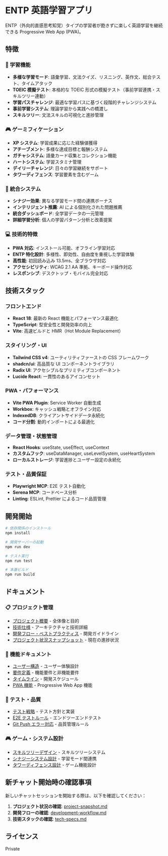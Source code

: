 # ENTP 英語学習アプリ

ENTP（外向的直感思考知覚）タイプの学習者が飽きずに楽しく英語学習を継続できる Progressive Web App (PWA)。

## 特徴

### 🎯 学習機能

- **多様な学習モード**: 語彙学習、文法クイズ、リスニング、英作文、総合テスト、タイムアタック
- **TOEIC 模擬テスト**: 本格的な TOEIC 形式の模擬テスト（事前学習連携・スキルツリー連動）
- **学習パスチャレンジ**: 最適な学習パスに基づく段階的チャレンジシステム
- **事前学習システム**: 理論学習から実践への橋渡し
- **スキルツリー**: 文法スキルの可視化と進捗管理

### 🎮 ゲーミフィケーション

- **XP システム**: 学習成果に応じた経験値獲得
- **アチーブメント**: 多様な達成目標と報酬システム
- **ガチャシステム**: 語彙カード収集とコレクション機能
- **ハートシステム**: 学習スタミナ管理
- **デイリーチャレンジ**: 日々の学習継続をサポート
- **タワーディフェンス**: 学習要素を含むゲーム

### 🔗 統合システム

- **シナジー効果**: 異なる学習モード間の連携ボーナス
- **インテリジェント推薦**: AI による個別化された問題推薦
- **統合ダッシュボード**: 全学習データの一元管理
- **詳細学習分析**: 個人の学習パターン分析と改善提案

### 💻 技術的特徴

- **PWA 対応**: インストール可能、オフライン学習対応
- **ENTP 特化設計**: 多様性、即効性、自由度を重視した学習体験
- **高性能**: 初回読み込み 13.5ms、全ブラウザ対応
- **アクセシビリティ**: WCAG 2.1 AA 準拠、キーボード操作対応
- **レスポンシブ**: デスクトップ・モバイル完全対応

## 技術スタック

### フロントエンド

- **React 18**: 最新の React 機能とパフォーマンス最適化
- **TypeScript**: 型安全性と開発効率の向上
- **Vite**: 高速ビルドと HMR（Hot Module Replacement）

### スタイリング・UI

- **Tailwind CSS v4**: ユーティリティファーストの CSS フレームワーク
- **shadcn/ui**: 高品質な UI コンポーネントライブラリ
- **Radix UI**: アクセシブルなプリミティブコンポーネント
- **Lucide React**: 一貫性のあるアイコンセット

### PWA・パフォーマンス

- **Vite PWA Plugin**: Service Worker 自動生成
- **Workbox**: キャッシュ戦略とオフライン対応
- **IndexedDB**: クライアントサイドデータ永続化
- **コード分割**: 動的インポートによる最適化

### データ管理・状態管理

- **React Hooks**: useState, useEffect, useContext
- **カスタムフック**: useDataManager, useLevelSystem, useHeartSystem
- **ローカルストレージ**: 学習進捗とユーザー設定の永続化

### テスト・品質保証

- **Playwright MCP**: E2E テスト自動化
- **Serena MCP**: コードベース分析
- **Linting**: ESLint, Prettier によるコード品質管理

## 開発開始

```bash
# 依存関係のインストール
npm install

# 開発サーバーの起動
npm run dev

# テスト実行
npm run test

# 本番ビルド
npm run build
```

## ドキュメント

### 📋 プロジェクト管理

- [プロジェクト概要](./docs/overview.md) - 全体像と目的
- [技術仕様](./docs/tech-specs.md) - アーキテクチャと技術詳細
- [開発フロー・ベストプラクティス](./docs/development-workflow.md) - 開発ガイドライン
- [プロジェクト状況スナップショット](./docs/project-snapshot.md) - 現在の進捗状況

### 🎯 機能ドキュメント

- [ユーザー構造](./docs/user-structure.md) - ユーザー体験設計
- [要件定義](./docs/requirements.md) - 機能要件と非機能要件
- [タイムライン](./docs/timeline.md) - 開発スケジュール
- [PWA 機能](./docs/pwa-features.md) - Progressive Web App 機能

### 🧪 テスト・品質

- [テスト戦略](./docs/testing-strategy.md) - テスト方針と実装
- [E2E テストルール](./docs/e2e-testing-rules.md) - エンドツーエンドテスト
- [Git Push エラー対応](./docs/git-push-error-handling.md) - 品質管理ルール

### 🎮 ゲーム・システム設計

- [スキルツリーデザイン](./docs/comprehensive-skill-tree-design.md) - スキルツリーシステム
- [シナジーシステム設計](./docs/synergy-system-design.md) - 学習モード間連携
- [タワーディフェンス設計](./docs/tower-defense-clicker-design.md) - ゲーム機能設計

## 新チャット開始時の確認事項

新しいチャットセッションを開始する際は、以下を確認してください：

1. **プロジェクト状況の確認**: [project-snapshot.md](./docs/project-snapshot.md)
2. **開発フローの確認**: [development-workflow.md](./docs/development-workflow.md)
3. **技術スタックの確認**: [tech-specs.md](./docs/tech-specs.md)

## ライセンス

Private
